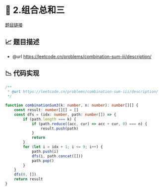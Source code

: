 # 🎪 2.组合总和三

[题目链接](https://leetcode.cn/problems/combination-sum-iii/description/)

## 📈 题目描述
* @url https://leetcode.cn/problems/combination-sum-iii/description/

## 📉 代码实现
```typescript
/**
 * @url https://leetcode.cn/problems/combination-sum-iii/description/
 */

function combinationSum3(k: number, n: number): number[][] {
    const result: number[][] = []
    const dfs = (idx: number, path: number[]) => {
        if (path.length === k) {
            if (path.reduce((acc, cur) => acc + cur, 0) === n) {
                result.push(path)
            }
            return
        }
        for (let i = idx + 1; i <= 9; i++) {
            path.push(i)
            dfs(i, path.concat([]))
            path.pop()
        }
    }
    dfs(0, [])
    return result
}

```
